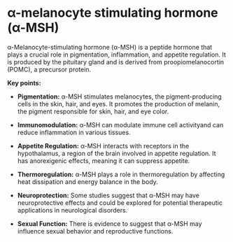 # α-melanocyte stimulating hormone (α-MSH)

α-Melanocyte-stimulating hormone (α-MSH) is a peptide hormone that plays a crucial role in pigmentation, inflammation, and appetite regulation. It is produced by the pituitary gland and is derived from proopiomelanocortin (POMC), a precursor protein.

**Key points:**

* **Pigmentation:** α-MSH stimulates melanocytes, the pigment-producing cells in the skin, hair, and eyes. It promotes the production of melanin, the pigment responsible for skin, hair, and eye color.

* **Immunomodulation:** α-MSH can modulate immune cell activityand can reduce inflammation in various tissues.

* **Appetite Regulation:** α-MSH interacts with receptors in the hypothalamus, a region of the brain involved in appetite regulation. It has anorexigenic effects, meaning it can suppress appetite.

* **Thermoregulation:** α-MSH plays a role in thermoregulation by affecting heat dissipation and energy balance in the body.

* **Neuroprotection:** Some studies suggest that α-MSH may have neuroprotective effects and could be explored for potential therapeutic applications in neurological disorders.

* **Sexual Function:** There is evidence to suggest that α-MSH may influence sexual behavior and reproductive functions.

